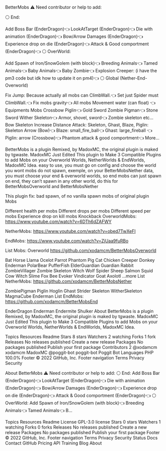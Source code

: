 BetterMobs ⚠️ Need contributor or help to add:

⚪️ End:

Add Boss Bar (EnderDragon)👈 LookAtTarget (EnderDragon)👈 Die with animation (EnderDragon)👈 Bow/Arrow Damages (EnderDragon)👈 Experience drop on die (EnderDragon)👈 Attack & Good comportment (EnderDragon)👈 ⚪️ OverWorld:

Add Spawn of Iron/SnowGolem (with block)👈 Breeding Animals👈 Tamed Animals👈 Baby Animals👈 Baby Zombie👈 Explosion Creeper: (i have the pm3 code but idk how to update it on pm4)👈 ⚪️ Global (Nether-End-Overworld)

Fix Jump: Because actually all mobs can ClimbWall.👈 Set just Spider must ClimbWall.👈 Fix mobs gravity👈 All mobs Movement water (can float) 👈 Equipments Mobs Crossbow Piglin👈 Gold Sword Zombie Pigman👈 Stone Sword Wither Skeleton👈 Armor, shovel, sword👈 Zombie skeleton etc… Bow Skeleton Increase Distance Attack: Skeleton, Ghast, Blaze, Piglin: Skeleton Arrow (Bow)👈 Blaze: small_fire_ball👈 Ghast: large_fireball 👈 Piglin: arrow (Crossbow)👈 Phantom attack & good comportment👈 More…

BetterMobs is a plugin Remixed, by MadoxMC, the original plugin is maked by tgwaste. MadoxMC Just Edited This plugin to Make 3 Compatible Plugins to add Mobs on your Overworld Worlds, NetherWorlds & EndWorlds, MadoxMC Idea. easy to use, you must go on config and choose the world you wont mobs do not spawn, exemple, on your BetterMobsNether data, you must choose your end & overworld worlds, so end mobs can just spawn on end, they can’t spawn in any other world, do this for BetterMobsOverworld and BetterMobsNether

This plugin fix: bad spawn, of no vanilla spawn mobs of original plugin Mobs

Different health per mobs Different drops per mobs Different speed per mobs Experience drop on kill mobs Knockback OverworldMobs: https://www.youtube.com/watch?v=6DTh6dZAFWY

NetherMobs: https://www.youtube.com/watch?v=obed7TwXeFI

EndMobs: https://www.youtube.com/watch?v=ZjUaa9fuRBo

List Mobs: Overworld https://github.com/xodamcm/BetterMobsOverworld

Bat Horse Llama Ocelot Parrot Phantom Pig Cat Chicken Creeper Donkey Enderman PolarBear PufferFish ElderGuardian Guardian Rabbit ZombieVillager Zombie Skeleton Witch Wolf Spider Sheep Salmon Squid Cow Witch Slime Fox Bee Evoker Vindicator Goat Axolotl ...more List NetherMobs: https://github.com/xodamcm/BetterMobsNether

ZombiePigman Piglin Hoglin Ghast Strider Skeleton WitherSkeleton MagmaCube Enderman List EndMobs: https://github.com/xodamcm/BetterMobsEnd

EnderDragon Enderman Endermite Shulker About BetterMobs is a plugin Remixed, by MadoxMC, the original plugin is maked by tgwaste. MadoxMC Just Edited This plugin to Make 3 Compatible Plugins to add Mobs on your Overworld Worlds, NetherWorlds & EndWorlds, MadoxMC Idea.

Topics Resources Readme Stars 8 stars Watchers 2 watching Forks 1 fork Releases No releases published Create a new release Packages No packages published Publish your first package Contributors 2 @xodamcm xodamcm MadoxMC @poggit-bot poggit-bot Poggit Bot Languages PHP 100.0% Footer © 2022 GitHub, Inc. Footer navigation Terms Privacy Security

About
BetterMobs ⚠️ Need contributor or help to add: ⚪️ End: Add Boss Bar (EnderDragon)👈 LookAtTarget (EnderDragon)👈 Die with animation (EnderDragon)👈 Bow/Arrow Damages (EnderDragon)👈 Experience drop on die (EnderDragon)👈 Attack & Good comportment (EnderDragon)👈 ⚪️ OverWorld: Add Spawn of Iron/SnowGolem (with block)👈 Breeding Animals👈 Tamed Animals👈 B…

Topics
Resources
 Readme
License
 GPL-3.0 license
Stars
 0 stars
Watchers
 1 watching
Forks
 0 forks
Releases
No releases published
Create a new release
Packages
No packages published
Publish your first package
Footer
© 2022 GitHub, Inc.
Footer navigation
Terms
Privacy
Security
Status
Docs
Contact GitHub
Pricing
API
Training
Blog
About

